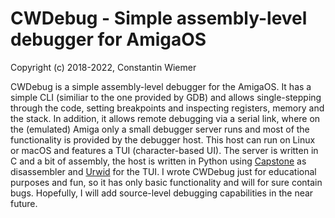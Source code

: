 # CWDebug - Simple assembly-level debugger for AmigaOS

Copyright (c) 2018-2022, Constantin Wiemer

CWDebug is a simple assembly-level debugger for the AmigaOS. It has a simple CLI (similiar to the one provided by GDB) and allows single-stepping through the code, setting breakpoints and inspecting registers, memory and the stack. In addition, it allows remote debugging via a serial link, where on the (emulated) Amiga only a small debugger server runs and most of the functionality is provided by the debugger host. This host can run on Linux or macOS and features a TUI (character-based UI). The server is written in C and a bit of assembly, the host is written in Python using [Capstone](https://github.com/capstone-engine/capstone) as disassembler and [Urwid](https://github.com/urwid/urwid) for the TUI. I wrote CWDebug just for educational purposes and fun, so it has only basic functionality and will for sure contain bugs. Hopefully, I will add source-level debugging capabilities in the near future.

